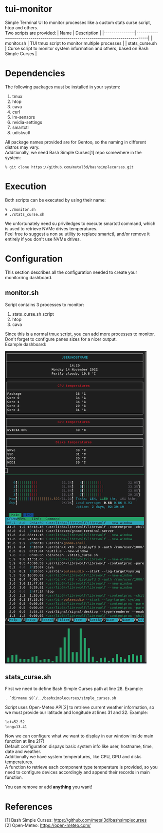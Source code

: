 # tui-monitor
Simple Terminal UI to monitor processes like a custom stats curse script, htop and others.<br>
Two scripts are provided:
| Name           | Description                                                                        |
|----------------|------------------------------------------------------------------------------------|
| monitor.sh     | TUI tmux script to monitor multiple processes                                      |
| stats_curse.sh | Curse script to monitor system information and others, based on Bash Simple Curses |

# Dependencies
The following packages must be installed in your system:
1. tmux
2. htop
3. cava
4. curl
5. lm-sensors
6. nvidia-settings
7. smartctl
8. udisksctl

All package names provided are for Gentoo, so the naming in different distros may vary.<br>
Additionally, we need Bash Simple Curses[1] repo somewhere in the system:
```
% git clone https://github.com/metal3d/bashsimplecurses.git
```

# Execution
Both scripts can be executed by using their name:
```
% ./monitor.sh
# ./stats_curse.sh
```
We unfortunately need su priviledges to execute smartctl command, which is used to retrieve NVMe drives temperatures.<br>
Feel free to suggest a non su utility to replace smartctl, and/or remove it entirely if you don't use NVMe drives.

# Configuration
This section describes all the configuration needed to create your monitorring dashboard.

## monitor.sh
Script contains 3 processes to monitor:
1. stats_curse.sh script
2. htop
3. cava

Since this is a normal tmux script, you can add more processes to monitor.<br>
Don't forget to configure panes sizes for a nicer output.<br>
Example dashboard:

![Screenshot](https://github.com/aggstam/tui-monitor/blob/main/screenshot.png)

## stats_curse.sh
First we need to define Bash Simple Curses path at line 28.
Example:
```
. `dirname $0`/../bashsimplecurses/simple_curses.sh
```

Script uses Open-Meteo API[2] to retrieve current weather information, so we must provide our latitude and longitude at lines 31 and 32.
Example:
```
lat=52.52
long=13.41
```

Now we can configure what we want to display in our window inside main function at line 217!<br>
Default configuration dispays basic system info like user, hostname, time, date and weather.<br>
Additionally we have system temperatures, like CPU, GPU and disks temperatures.<br>
A function to retrieve each component type temperature is provided, so you need to configure devices accordingly and append their records in main function.<br>

You can remove or add **anything** you want! 

# References
[1] Bash Simple Curses: https://github.com/metal3d/bashsimplecurses<br>
[2] Open-Meteo: https://open-meteo.com/
